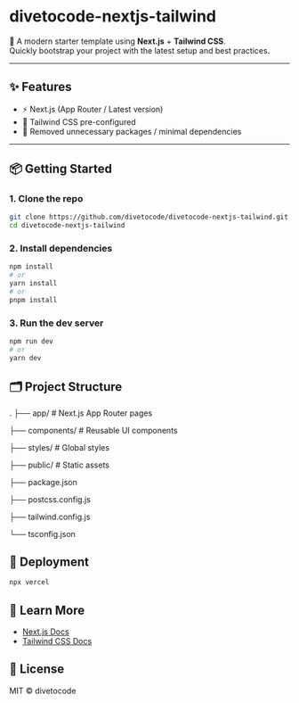 # divetocode-nextjs-tailwind

🚀 A modern starter template using **Next.js** + **Tailwind CSS**.  
Quickly bootstrap your project with the latest setup and best practices.

---

## ✨ Features

- ⚡ Next.js (App Router / Latest version)
- 🎨 Tailwind CSS pre-configured
- 🚀 Removed unnecessary packages / minimal dependencies

---

## 📦 Getting Started

### 1. Clone the repo

```bash
git clone https://github.com/divetocode/divetocode-nextjs-tailwind.git
cd divetocode-nextjs-tailwind
```

### 2. Install dependencies

```bash
npm install
# or
yarn install
# or
pnpm install
```

### 3. Run the dev server

```bash
npm run dev
# or
yarn dev
```

## 🗂 Project Structure 

.
├── app/              # Next.js App Router pages

├── components/       # Reusable UI components

├── styles/           # Global styles

├── public/           # Static assets

├── package.json

├── postcss.config.js

├── tailwind.config.js

└── tsconfig.json

## 🚀 Deployment

```bash
npx vercel
```


## 📖 Learn More

- [Next.js Docs](https://nextjs.org/docs)
- [Tailwind CSS Docs](https://tailwindcss.com/docs)

## 📜 License

MIT © divetocode


